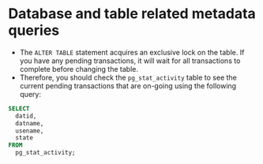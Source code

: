 # Database and table related metadata queries

* The `ALTER TABLE` statement acquires an exclusive lock on the table. If you have any pending transactions, it will wait for all transactions to complete before changing the table.
* Therefore, you should check the `pg_stat_activity` table to see the current pending transactions that are on-going using the following query:

```Sql
SELECT
  datid,
  datname,
  usename,
  state
FROM
  pg_stat_activity;
```
